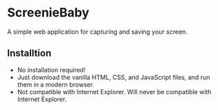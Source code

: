# ScreenieBaby

A simple web application for capturing and saving your screen.

## Installtion

- No installation required! 
- Just download the vanilla HTML, CSS, and JavaScript files, and run them in a modern browser.
- Not compatible with Internet Explorer. Will never be compatible with Internet Explorer.
